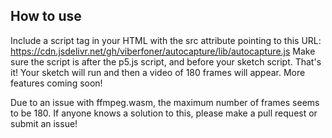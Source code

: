 ## How to use

Include a script tag in your HTML with the src attribute pointing to this URL:
https://cdn.jsdelivr.net/gh/viberfoner/autocapture/lib/autocapture.js
Make sure the script is after the p5.js script, and before your sketch script. That's it! Your sketch will run and then a video of 180 frames will appear. More features coming soon!

Due to an issue with ffmpeg.wasm, the maximum number of frames seems to be 180. If anyone knows a solution to this, please make a pull request or submit an issue!
